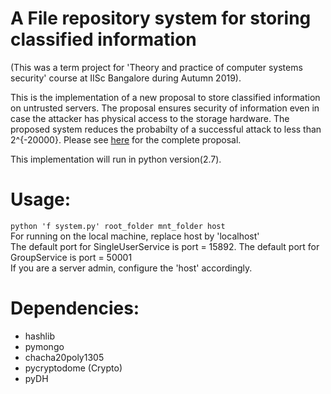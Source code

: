 # A File repository system for storing classified information
(This was a term project for 'Theory and practice of computer systems security' course at IISc Bangalore during Autumn 2019).    

This is the implementation of a new proposal to store classified information on untrusted servers. The proposal ensures security of information even in case the attacker has physical access to the storage hardware. The proposed system reduces the probabilty of a successful attack to less than 2^{-20000}.  Please see [here](/Readme_implementation_details.pdf) for the complete proposal.
 
This implementation will run in python version(2.7).

# Usage:
<code>python 'f system.py' root_folder mnt_folder host </code>  
For running on the local machine, replace host by 'localhost'  
The default port for SingleUserService is port = 15892. The default port for GroupService is port = 50001  
If you are a server admin, configure the 'host' accordingly.

# Dependencies:
* hashlib
* pymongo
* chacha20poly1305
* pycryptodome (Crypto)
* pyDH
